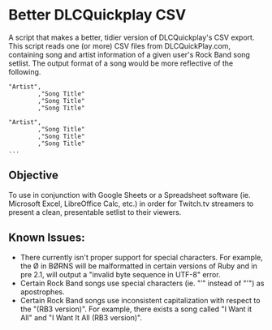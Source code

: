 # Better DLCQuickplay CSV
A script that makes a better, tidier version of DLCQuickplay's CSV export. This script reads one
(or more) CSV files from DLCQuickPlay.com, containing song and artist information of a given user's
Rock Band song setlist. The output format of a song would be more reflective of the following.

```
"Artist",
        ,"Song Title"
        ,"Song Title"
        ,"Song Title"

"Artist",
        ,"Song Title"
        ,"Song Title"
        ,"Song Title"
...

```

## Objective

To use in conjunction with Google Sheets or a Spreadsheet software (ie. Microsoft Excel,
LibreOffice Calc, etc.) in order for Twitch.tv streamers to present a clean, presentable setlist to
their viewers.

## Known Issues:

- There currently isn't proper support for special characters. For example, the Ø in BØRNS will be
malformatted in certain versions of Ruby and in pre 2.1, will output a "invalid byte sequence in
UTF-8" error.
- Certain Rock Band songs use special characters (ie. "’" instead of "'") as apostrophes.
- Certain Rock Band songs use inconsistent capitalization with respect to the "(RB3 version)". For
example, there exists a song called "I Want it All" and "I Want It All (RB3 version)".
